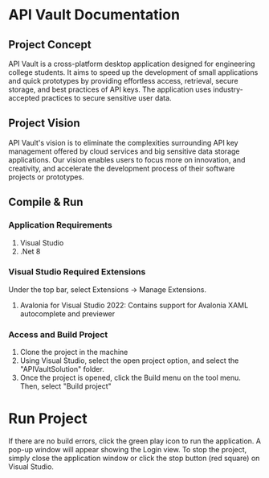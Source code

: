 # API Vault Documentation

## Project Concept
API Vault is a cross-platform desktop application designed for engineering college students. It aims to speed up the 
development of small applications and quick prototypes by providing effortless access, retrieval, secure storage, and 
best practices of API keys. The application uses industry-accepted practices to secure sensitive user data.

## Project Vision
API Vault's vision is to eliminate the complexities surrounding API key management offered by
cloud services and big sensitive data storage applications. Our vision enables users to focus more
on innovation, and creativity, and accelerate the development process of their software projects or prototypes.

## Compile & Run
### Application Requirements
1) Visual Studio
2) .Net 8
   
### Visual Studio Required Extensions
Under the top bar, select Extensions -> Manage Extensions.
1) Avalonia for Visual Studio 2022: Contains support for Avalonia XAML autocomplete and previewer

### Access and Build Project
1) Clone the project in the machine
2) Using Visual Studio, select the open project option, and select the "APIVaultSolution" folder.
3) Once the project is opened, click the Build menu on the tool menu. Then, select "Build project"

# Run Project
If there are no build errors, click the green play icon to run the application. A pop-up window will appear showing the Login view.
To stop the project, simply close the application window or click the stop button (red square) on Visual Studio.
